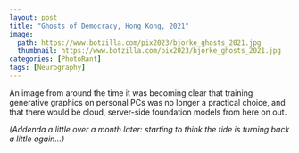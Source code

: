 ```yaml
---
layout: post
title: "Ghosts of Democracy, Hong Kong, 2021"
image:
  path: https://www.botzilla.com/pix2023/bjorke_ghosts_2021.jpg
  thumbnail: https://www.botzilla.com/pix2023/bjorke_ghosts_2021.jpg
categories: [PhotoRant]
tags: [Neurography]
---
```


An image from around the time it was becoming clear that training generative graphics on personal PCs was no longer a practical choice, and that there would be cloud, server-side foundation models from here on out.

_(Addenda a little over a month later: starting to think the tide is turning back a little again...)_
